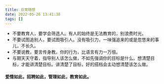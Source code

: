 ```yaml
---
title: 日常随想
date: 2022-05-26 13:41:38
tags: []
---
```


- 不要教育人，要学会筛选人。有人的始终是无法教育的，别浪费时光。
- 不要试图追别人，要试图吸引人。没有吸引力，一味强追来的或是忽悠来的事儿，不长久。
- 不要说教，要言传身教。你的行为，比语言有力一万倍。
- 与期天天守着，指导别人该怎么做，不如先强调你的目标是什么。想清楚目标，才能讲清楚目标。讲清楚了目标，好的搭档会主动想清楚该怎么做。

#### 爱情如此，招聘如此，管理如此，教育如此。
